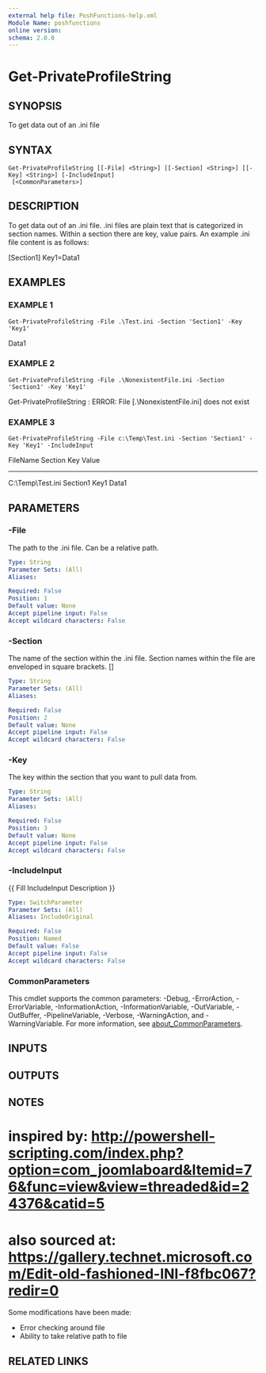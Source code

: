 ```yaml
---
external help file: PoshFunctions-help.xml
Module Name: poshfunctions
online version:
schema: 2.0.0
---
```


# Get-PrivateProfileString

## SYNOPSIS
To get data out of an .ini file

## SYNTAX

```
Get-PrivateProfileString [[-File] <String>] [[-Section] <String>] [[-Key] <String>] [-IncludeInput]
 [<CommonParameters>]
```

## DESCRIPTION
To get data out of an .ini file.
.ini files are plain text that is categorized
in section names.
Within a section there are key, value pairs.
An example .ini
file content is as follows:

\[Section1\]
Key1=Data1

## EXAMPLES

### EXAMPLE 1
```
Get-PrivateProfileString -File .\Test.ini -Section 'Section1' -Key 'Key1'
```

Data1

### EXAMPLE 2
```
Get-PrivateProfileString -File .\NonexistentFile.ini -Section 'Section1' -Key 'Key1'
```

Get-PrivateProfileString : ERROR: File \[.\NonexistentFile.ini\] does not exist

### EXAMPLE 3
```
Get-PrivateProfileString -File c:\Temp\Test.ini -Section 'Section1' -Key 'Key1' -IncludeInput
```

FileName         Section  Key  Value
--------         -------  ---  -----
C:\Temp\Test.ini Section1 Key1 Data1

## PARAMETERS

### -File
The path to the .ini file.
Can be a relative path.

```yaml
Type: String
Parameter Sets: (All)
Aliases:

Required: False
Position: 1
Default value: None
Accept pipeline input: False
Accept wildcard characters: False
```

### -Section
The name of the section within the .ini file.
Section names within the file
are enveloped in square brackets.
\[\]

```yaml
Type: String
Parameter Sets: (All)
Aliases:

Required: False
Position: 2
Default value: None
Accept pipeline input: False
Accept wildcard characters: False
```

### -Key
The key within the section that you want to pull data from.

```yaml
Type: String
Parameter Sets: (All)
Aliases:

Required: False
Position: 3
Default value: None
Accept pipeline input: False
Accept wildcard characters: False
```

### -IncludeInput
{{ Fill IncludeInput Description }}

```yaml
Type: SwitchParameter
Parameter Sets: (All)
Aliases: IncludeOriginal

Required: False
Position: Named
Default value: False
Accept pipeline input: False
Accept wildcard characters: False
```

### CommonParameters
This cmdlet supports the common parameters: -Debug, -ErrorAction, -ErrorVariable, -InformationAction, -InformationVariable, -OutVariable, -OutBuffer, -PipelineVariable, -Verbose, -WarningAction, and -WarningVariable. For more information, see [about_CommonParameters](http://go.microsoft.com/fwlink/?LinkID=113216).

## INPUTS

## OUTPUTS

## NOTES
# inspired by: http://powershell-scripting.com/index.php?option=com_joomlaboard&Itemid=76&func=view&view=threaded&id=24376&catid=5
# also sourced at: https://gallery.technet.microsoft.com/Edit-old-fashioned-INI-f8fbc067?redir=0

Some modifications have been made:
* Error checking around file
* Ability to take relative path to file

## RELATED LINKS
